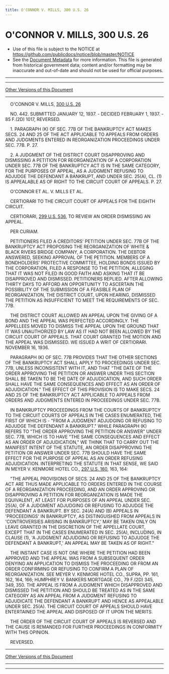 ```yaml
---
title: O'CONNOR V. MILLS, 300 U.S. 26
---
```


# O'CONNOR V. MILLS, 300 U.S. 26

* Use of this file is subject to the NOTICE at https://github.com/publicdocs/notice/blob/master/NOTICE
* See the [Document Metadata](../../../index.md) for more information.
  This file is generated from historical government data; content and/or formatting may be inaccurate and out-of-date and should not be used for official purposes.

----------
----------

[Other Versions of this Document](https://publicdocs.github.io/go/links?ns=uslm-x&ref=%2Fus%2Fcourts%2Fscotus%2FusReporter%2F300%2F26)

----------

    O'CONNOR V. MILLS, [300 U.S. 26][/us/courts/scotus/usReporter/300/26]

    NO. 442.  SUBMITTED JANUARY 12, 1937.  - DECIDED FEBRUARY 1, 1937.  - 85 F.(2D) 1017, REVERSED.

    1.  PARAGRAPH (K) OF SEC. 77B OF THE BANKRUPTCY ACT MAKES SECS. 24 AND 25 OF THE ACT APPLICABLE TO APPEALS FROM ORDERS AND JUDGMENTS ENTERED IN REORGANIZATION PROCEEDINGS UNDER SEC. 77B.  P. 27.

    2.  A JUDGMENT OF THE DISTRICT COURT DISAPPROVING AND DISMISSING A PETITION FOR REORGANIZATION OF A CORPORATION UNDER SEC. 77B OF THE BANKRUPTCY ACT IS IN THE SAME CATEGORY, FOR THE PURPOSES OF APPEAL, AS A JUDGMENT REFUSING TO ADJUDGE THE DEFENDANT A BANKRUPT, AND UNDER SEC. 25(A), CL. (1) IS APPEALABLE AS OF RIGHT TO THE CIRCUIT COURT OF APPEALS.  P. 27.

    O'CONNOR ET AL. V. MILLS ET AL.

    CERTIORARI TO THE CIRCUIT COURT OF APPEALS FOR THE EIGHTH CIRCUIT.

    CERTIORARI, [299 U.S. 536][/us/courts/scotus/usReporter/299/536], TO REVIEW AN ORDER DISMISSING AN APPEAL.

    PER CURIAM.

    PETITIONERS FILED A CREDITORS' PETITION UNDER SEC. 77B OF THE BANKRUPTCY ACT PROPOSING THE REORGANIZATION OF WHITE & BLACK RIVERS BRIDGE COMPANY, A CORPORATION.  THE DEBTOR ANSWERED, SEEKING APPROVAL OF THE PETITION.  MEMBERS OF A BONDHOLDERS' PROTECTIVE COMMITTEE, HOLDING BONDS ISSUED BY THE CORPORATION, FILED A RESPONSE TO THE PETITION, ALLEGING THAT IT WAS NOT FILED IN GOOD FAITH AND ASKING THAT IT BE DISAPPROVED AND DISMISSED.  PETITIONERS REPLIED.  AFTER ALLOWING THIRTY DAYS TO AFFORD AN OPPORTUNITY TO ASCERTAIN THE POSSIBILITY OF THE SUBMISSION OF A FEASIBLE PLAN OF REORGANIZATION, THE DISTRICT COURT, UPON HEARING, DISMISSED THE PETITION AS INSUFFICIENT TO MEET THE REQUIREMENTS OF SEC. 77B.

    THE DISTRICT COURT ALLOWED AN APPEAL UPON THE GIVING OF A BOND AND THE APPEAL WAS PERFECTED ACCORDINGLY.  THE APPELLEES MOVED TO DISMISS THE APPEAL UPON THE GROUND THAT IT WAS UNAUTHORIZED BY LAW AS IT HAD NOT BEEN ALLOWED BY THE CIRCUIT COURT OF APPEALS.  THAT COURT GRANTED THE MOTION AND THE APPEAL WAS DISMISSED.  WE ISSUED A WRIT OF CERTIORARI.  NOVEMBER 16, 1936.

    PARAGRAPH (K) OF SEC. 77B PROVIDES THAT THE OTHER SECTIONS OF THE BANKRUPTCY ACT SHALL APPLY TO PROCEEDINGS UNDER SEC. 77B, UNLESS INCONSISTENT WITH IT, AND THAT "THE DATE OF THE ORDER APPROVING THE PETITION OR ANSWER UNDER THIS SECTION SHALL BE TAKEN TO BE THE DATE OF ADJUDICATION, AND SUCH ORDER SHALL HAVE THE SAME CONSEQUENCES AND EFFECT AS AN ORDER OF ADJUDICATION."  THE EFFECT OF THIS PROVISION IS TO MAKE SECS. 24 AND 25 OF THE BANKRUPTCY ACT APPLICABLE TO APPEALS FROM ORDERS AND JUDGMENTS ENTERED IN PROCEEDINGS UNDER SEC. 77B.

    IN BANKRUPTCY PROCEEDINGS FROM THE COURTS OF BANKRUPTCY TO THE CIRCUIT COURTS OF APPEALS IN THE CASES ENUMERATED, THE FIRST OF WHICH IS - "FROM A JUDGMENT ADJUDGING OR REFUSING TO ADJUDGE THE DEFENDANT A BANKRUPT."  WHILE PARAGRAPH (K) REFERS TO "THE ORDER APPROVING THE PETITION OR ANSWER" UNDER SEC. 77B, WHICH IS TO HAVE "THE SAME CONSEQUENCES AND EFFECT AS AN ORDER OF ADJUDICATION," WE THINK THAT TO CARRY OUT THE MANIFEST INTENT OF THE STATUTE, AN ORDER DISAPPROVING THE PETITION OR ANSWER UNDER SEC. 77B SHOULD HAVE THE SAME EFFECT FOR THE PURPOSE OF APPEAL AS AN ORDER REFUSING ADJUDICATION.  INTERPRETING THE STATUTE IN THAT SENSE, WE SAID IN MEYER V. KENMORE HOTEL CO., [297 U.S. 160][/us/courts/scotus/usReporter/297/160], 163, 164:

    "THE APPEAL PROVISIONS OF SECS. 24 AND 25 OF THE BANKRUPTCY ACT ARE THUS MADE APPLICABLE TO ORDERS ENTERED IN THE COURSE OF A REORGANIZATION PROCEEDING, AND AN ORDER APPROVING OR DISAPPROVING A PETITION FOR REORGANIZATION IS MADE THE EQUIVALENT, AT LEAST FOR PURPOSES OF AN APPEAL UNDER SEC. 25(A), OF A JUDGMENT ADJUDGING OR REFUSING TO ADJUDGE THE DEFENDANT A BANKRUPT.  BY SEC. 24(A) AND (B) APPEALS IN 'PROCEEDINGS' IN BANKRUPTCY, AS DISTINGUISHED FROM APPEALS IN 'CONTROVERSIES ARISING IN BANKRUPTCY,' MAY BE TAKEN ONLY ON LEAVE GRANTED IN THE DISCRETION OF THE APPELLATE COURT, EXCEPT THAT IN THE CASES ENUMERATED IN SEC. 25(A), INCLUDING, IN CLAUSE (1), 'A JUDGMENT ADJUDGING OR REFUSING TO ADJUDGE THE DEFENDANT A BANKRUPT,' AN APPEAL MAY BE TAKEN AS OF RIGHT."

    THE INSTANT CASE IS NOT ONE WHERE THE PETITION HAD BEEN APPROVED AND THE APPEAL WAS FROM A SUBSEQUENT ORDER DENYING AN APPLICATION TO DISMISS THE PROCEEDING OR FROM AN ORDER CONFIRMING OR REFUSING TO CONFIRM A PLAN OF REORGANIZATION.  SEE MEYER V. KENMORE HOTEL CO., SUPRA, PP. 161, 162, 164, 166; HUMPHREY V. BANKERS MORTGAGE CO., 79 F.(2D) 345, 349, 350.  THE APPEAL IS FROM A JUDGMENT WHICH DISAPPROVED AND DISMISSED THE PETITION AND SHOULD BE TREATED AS IN THE SAME CATEGORY AS AN APPEAL FROM A JUDGMENT REFUSING TO ADJUDICATE THE DEFENDANT A BANKRUPT AND HENCE AS APPEALABLE UNDER SEC. 25(A).  THE CIRCUIT COURT OF APPEALS SHOULD HAVE ENTERTAINED THE APPEAL AND DISPOSED OF IT UPON THE MERITS.

    THE ORDER OF THE CIRCUIT COURT OF APPEALS IS REVERSED AND THE CAUSE IS REMANDED FOR FURTHER PROCEEDINGS IN CONFORMITY WITH THIS OPINION.

    REVERSED.

----------

[Other Versions of this Document](https://publicdocs.github.io/go/links?ns=uslm-x&ref=%2Fus%2Fcourts%2Fscotus%2FusReporter%2F300%2F26)

----------
----------

[/us/courts/scotus/usReporter/300/26]: https://publicdocs.github.io/go/links?ns=uslm-x&ref=%2Fus%2Fcourts%2Fscotus%2FusReporter%2F300%2F26
[/us/courts/scotus/usReporter/299/536]: https://publicdocs.github.io/go/links?ns=uslm-x&ref=%2Fus%2Fcourts%2Fscotus%2FusReporter%2F299%2F536
[/us/courts/scotus/usReporter/297/160]: https://publicdocs.github.io/go/links?ns=uslm-x&ref=%2Fus%2Fcourts%2Fscotus%2FusReporter%2F297%2F160


